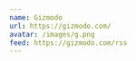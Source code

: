 ```yaml
---
name: Gizmodo
url: https://gizmodo.com/
avatar: /images/g.png
feed: https://gizmodo.com/rss
---
```

